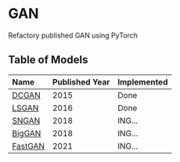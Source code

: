 # GAN
Refactory published GAN using PyTorch

Table of Models
-----------
|Name|Published Year|Implemented|
|:------|:---|:---|
|[DCGAN](https://arxiv.org/abs/1511.06434)|2015|Done|
|[LSGAN](https://arxiv.org/abs/1611.04076)|2016|Done|
|[SNGAN](https://arxiv.org/abs/1802.05957)|2018|ING...|
|[BigGAN](https://arxiv.org/abs/1809.11096)|2018|ING...|
|[FastGAN](https://arxiv.org/abs/2101.04775)|2021|ING...|
